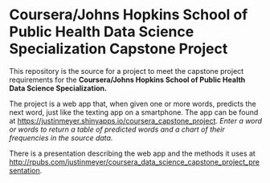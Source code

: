 # Coursera/Johns Hopkins School of Public Health Data Science Specialization Capstone Project

This repository is the source for a project to meet the capstone project requirements for the **Coursera/Johns Hopkins School of Public Health Data Science Specialization.**

The project is a web app that, when given one or more words, predicts the next word, just like the texting app on a smartphone. The app can be found at <https://justinmeyer.shinyapps.io/coursera_capstone_project>. *Enter a word or words to return a table of predicted words and a chart of their frequencies in the source data.*

There is a presentation describing the web app and the methods it uses at <http://rpubs.com/justinmeyer/coursera_data_science_capstone_project_presentation>.